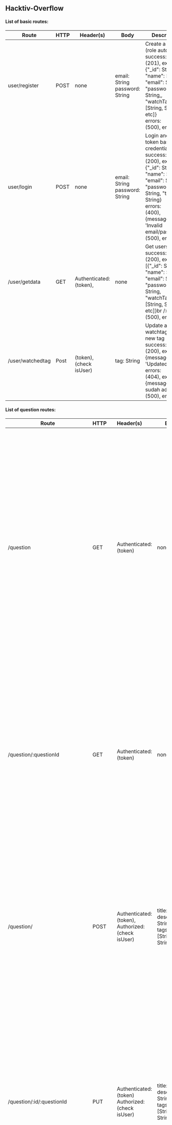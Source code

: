 ## Hacktiv-Overflow

#### List of basic routes:

| Route          | HTTP | Header(s) | Body                                | Description                                                  |
| -------------- | ---- | --------- | ----------------------------------- | ------------------------------------------------------------ |
| user/register      | POST | none      | email: String<br />password: String | Create a user (role auto user)<br />success:<br />(201), example: {"_id": String, "name": String, "email": String, "password": String,, "watchTags": [String, String, etc]}<br />errors:<br />(500), error |
| user/login         | POST | none      | email: String<br />password: String | Login and get token based on credentials<br />success:<br />(200), example: {"_id": String, "name": String, "email": String, "password": String,  "token": String}<br />errors:<br />(400), {message: 'Invalid email/password'}<br />(500), error |
| /user/getdata             | GET    | Authenticated:<br />(token),<br />| none              | Get users info <br />success:<br />(200), example: [{"_id": String, "name": String, "email": String, "password": String, "watchTags": [String, String, etc]}br />errors:<br />(500), error |
| /user/watchedtag     | Post | <br />(token),(check isUser) | tag: String | Update a user watchtag with new tag<br />success:<br />(200), example: {message: 'Updated'}<br />errors:<br />(404), example: {message: 'tag sudah ada'}<br />(500), error |




#### List of question routes:

| Route                            | HTTP   | Header(s)                                                    | Body                                                         | Description                                                  |
| -------------------------------- | :----- | :----------------------------------------------------------- | ------------------------------------------------------------ | ------------------------------------------------------------ |
| /question                       | GET    | Authenticated:<br />(token)                                  | none                                                         | Get all questions<br />success:<br />(200), example: [{"title": String, "description": String, "answer": [Object, Object, etc], "votes": [Object, Object, etc], "tags": [String, String, etc], userId: Object}, {"title": String, "description": String, "answer": [Object, Object, etc], "votes": [Object, Object, etc], "tags": [String, String, etc], userId: Object}, etc]<br />errors:<br />(500), error |
| /question/:questionId           | GET    | Authenticated:<br />(token)                                  | none                                                         | Get a single question info<br />success:<br />(200), example: {"title": String, "description": String, "answer": [Object, Object, etc], "votes": [Object, Object, etc], "tags": [String, String, etc], userId: Object}<br />errors:<br />(404), example: {message: 'Product not found'}<br />(500), error |
| /question/                 | POST   | Authenticated:<br />(token),<br />Authorized:<br />(check isUser) | title: String<br />description: String<br />tags: [String, String] | Create a question<br />success:<br />(201), example: {"title": String, "description": String, "answer": [Object, Object, etc], "votes": [Object, Object, etc], "tags": [String, String, etc], userId: Object}<br />errors:<br />(400), example: {"message": String}<br />(500), error |
| /question/:id/:questionId       | PUT    | Authenticated:<br />(token)<br />Authorized:<br />(check isUser) | title: String<br />description: String<br />tags: [String, String] | Update a question with new info<br />success:<br />(200), example: {"title": String, "description": String, "answer": [Object, Object, etc], "votes": [Object, Object, etc], "tags": [String, String, etc], userId: Object}<br />errors:<br />(404), example: {message: 'Question not found'}<br />(500), error |
| /question/downvotes/:questionId | PATCH  | Authenticated:<br />(token),<br />Authorized:<br />(check isUser) | status: String                                               | Update votes of question<br />success:<br />(200), example: {"title": String, "description": String, "answer": [Object, Object, etc], "votes": [Object, Object, etc], "tags": [String, String, etc], userId: Object}<br />errors:<br />(404), example: {message: 'Question not found'}<br />(500), error |
| /question/:id/:questionId       | DELETE | Authenticated:<br />(token),<br />Authorized:<br />(check isUser) | none                                                         | Delete a question<br />success:<br />(200), example: {message: 'Question successfully deleted'}<br />errors:<br />(404), example: {message: 'Question not found'}<br />(500), error |



#### List of answer routes:

| Route                        | HTTP   | Header(s)                                                    | Body                                                         | Description                                                  |
| ---------------------------- | :----- | :----------------------------------------------------------- | ------------------------------------------------------------ | ------------------------------------------------------------ |
| /answers/:questionId         | GET    | Authenticated:<br />(token)                                  | none                                                         | Get answer by questionId<br />success:<br />(200), example: {"title": String, "description": String, "votes": [Object, Object, etc], "questionId": Object, userId: Object}, {"title": String, "description": String, "votes": [Object, Object, etc], "questionId": Object, userId: Object}<br />errors:<br />(500), error |
| /answers/:id/:questionId     | POST   | Authenticated:<br />(token),<br />Authorized:<br />(check isUser) | title: String<br />description: String<br />questionId: String | Create a answer<br />success:<br />(201), example: {"title": String, "description": String, "votes": [Object, Object, etc], "questionId": Object, userId: Object}, {"title": String, "description": String, "votes": [Object, Object, etc], "questionId": Object, userId: Object}<br />errors:<br />(400), example: {"message": String}<br />(500), error |
| /answers/:id/:answerId       | PUT    | Authenticated:<br />(token)<br />Authorized:<br />(check isUser) | title: String<br />description: String                       | Update a answer with new info<br />success:<br />(200), example: {"title": String, "description": String, "votes": [Object, Object, etc], "questionId": Object, userId: Object}, {"title": String, "description": String, "votes": [Object, Object, etc], "questionId": Object, userId: Object}<br />errors:<br />(404), example: {message: 'Answer not found'}<br />(500), error |
| /answers/:id/votes/:answerId | PATCH  | Authenticated:<br />(token),<br />Authorized:<br />(check isUser) | status: String                                               | Update votes of answer<br />success:<br />(200), example: {"title": String, "description": String, "votes": [Object, Object, etc], "questionId": Object, userId: Object}, {"title": String, "description": String, "votes": [Object, Object, etc], "questionId": Object, userId: Object}<br />errors:<br />(404), example: {message: 'Answer not found'}<br />(500), error |
| /answers/:id/:answerId       | DELETE | Authenticated:<br />(token),<br />Authorized:<br />(check isUser) | none                                                         | Delete a answer<br />success:<br />(200), example: {message: 'Answer successfully deleted'}<br />errors:<br />(404), example: {message: 'Answer not found'}<br />(500), error |



#### List of tag routes:

| Route | HTTP | Header(s)                   | Body | Description                                                  |
| ----- | :--- | :-------------------------- | ---- | ------------------------------------------------------------ |
| /tags | GET  | Authenticated:<br />(token) | none | Get all tags<br />success:<br />(200), example: [{"name": String}, {"name": String}, etc]<br />errors:<br />(500), error |



### Link Deploy

Server:

server-stuckoncode.mri.web.id



Client:
stuckoncode.mri.web.id

